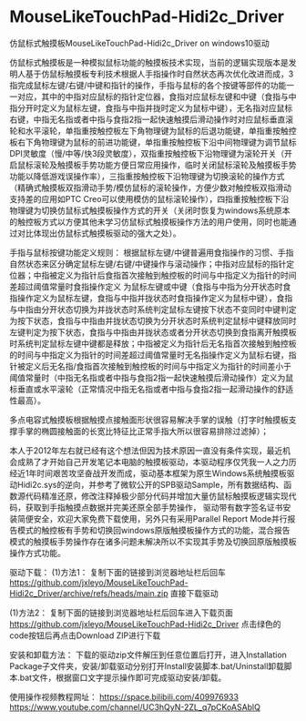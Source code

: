 # MouseLikeTouchPad-Hidi2c_Driver
仿鼠标式触摸板MouseLikeTouchPad-Hidi2c_Driver on windows10驱动

仿鼠标式触摸板是一种模拟鼠标功能的触摸板技术实现，当前的逻辑实现版本是发明人基于仿鼠标触摸板专利技术根据人手指操作时自然状态再次优化改进而成，3指完成鼠标左键/右键/中键和指针的操作，手指与鼠标的各个按键等部件的功能一一对应，其中的中指对应鼠标的指针定位器，食指对应鼠标左键和中键（食指与中指分开时定义为鼠标左键，食指与中指并拢时定义为鼠标中键），无名指对应鼠标右键，中指无名指或者中指与食指2指一起快速触摸后滑动操作时对应鼠标垂直滚轮和水平滚轮，单指重按触控板左下角物理键为鼠标的后退功能键，单指重按触控板右下角物理键为鼠标的前进功能键，单指重按触控板下沿中间物理键为调节鼠标DPI灵敏度（慢/中等/快3段灵敏度），双指重按触控板下沿物理键为滚轮开关（开启鼠标滚轮及触摸板手势功能方便日常应用操作，临时关闭鼠标滚轮及触摸板手势功能以降低游戏误操作率），三指重按触控板下沿物理键为切换滚轮的操作方式（精确式触摸板双指滑动手势/模仿鼠标的滚轮操作，方便少数对触控板双指滑动支持差的应用如PTC Creo可以使用模仿的鼠标滚轮操作），四指重按触控板下沿物理键为切换仿鼠标式触摸板操作方式的开关（关闭时恢复为windows系统原本的触控板方式以方便其他未学习仿鼠标式触摸板操作方法的用户使用，同时也能通过对比体现出仿鼠标式触摸板驱动的强大之处）。

手指与鼠标按键功能定义规则： 
根据鼠标左键/中键普遍用食指操作的习惯、手指自然状态来区分确定鼠标左键/右键/中键操作与滚动操作；中指对应鼠标的指针定位器；中指被定义为指针后食指首次接触到触控板的时间与中指定义为指针的时间差超过阈值常量时食指操作定义 为鼠标左键或中键（食指与中指为分开状态时食指操作定义为鼠标左键，食指与中指并拢状态时食指操作定义为鼠标中键），食指与中指由分开状态切换为并拢状态时系统判定鼠标左键按下状态不变同时中键判定为按下状态，食指与中指由并拢状态切换为分开状态时系统判定鼠标中键释放同时左键判定为按下状态，食指与中指由并拢状态或者分开状态切换到食指离开触摸板时系统判定鼠标左键中键都是释放；中指被定义为指针后无名指首次接触到触控板的时间与中指定义为指针的时间差超过阈值常量时无名指操作定义为鼠标右键，指针被定义后无名指/食指首次接触到触控板的时间与中指定义为指针的时间差小于阈值常量时（中指无名指或者中指与食指2指一起快速触摸后滑动操作）定义为鼠标垂直或水平滚轮（正常情况中指无名指或者中指与食指2指一起滑动操作的舒适性最高）。

多点电容式触摸板根据触摸点接触面形状很容易解决手掌的误触（打字时触摸板支撑手掌的椭圆接触面的长宽比特征比正常手指大所以很容易排除过滤掉）；

本人于2012年左右就已经有这个想法但因为技术原因一直没有条件实现，最近机会成熟了才开始自己开发笔记本电脑的触摸板驱动，本驱动程序仅凭我一人之力历经近1年时间艰苦攻坚奋战开发而成，驱动基本框架为原生Windows系统触摸板驱动Hidi2c.sys的逆向，并参考了微软公开的SPB驱动Sample，所有数据结构、函数源代码精准还原，修改注释掉极少部分代码并增加大量仿鼠标触摸板逻辑实现代码，获取到手指触摸点数据并完美还原全部手势操作， 驱动带有数字签名证书安装简便安全，欢迎大家免费下载使用，另外只有采用Parallel Report Mode并行报告模式的触控板有手势和切换回windows原版触摸板操作方式的功能，混合报告模式的触摸板手势操作存在诸多问题未解决所以不实现其手势及切换回原版触摸板操作方式功能。


驱动下载：
(1)方法1：
复制下面的链接到浏览器地址栏后回车
https://github.com/jxleyo/MouseLikeTouchPad-Hidi2c_Driver/archive/refs/heads/main.zip
直接下载驱动

(1)方法2：
复制下面的链接到浏览器地址栏后回车进入下载页面
https://github.com/jxleyo/MouseLikeTouchPad-Hidi2c_Driver
点击绿色的code按钮后再点击Download ZIP进行下载

安装和卸载方法：
下载的驱动zip文件解压到任意位置后打开，进入Installation Package子文件夹，安装/卸载驱动分别打开Install安装脚本.bat/Uninstall卸载脚本.bat文件，根据窗口文字提示操作即可完成驱动安装/卸载。


使用操作视频教程网址：
https://space.bilibili.com/409976933
https://www.youtube.com/channel/UC3hQyN-2ZL_q7pCKoASAblQ

